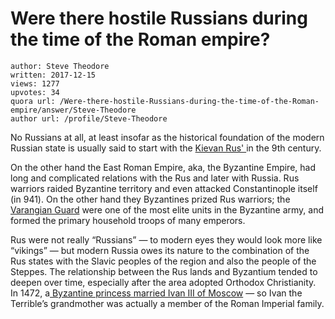 # Were there hostile Russians during the time of the Roman empire?

	author: Steve Theodore
	written: 2017-12-15
	views: 1277
	upvotes: 34
	quora url: /Were-there-hostile-Russians-during-the-time-of-the-Roman-empire/answer/Steve-Theodore
	author url: /profile/Steve-Theodore


No Russians at all, at least insofar as the historical foundation of the modern Russian state is usually said to start with the [Kievan Rus' ](https://en.wikipedia.org/wiki/Kievan_Rus%27)in the 9th century.

On the other hand the East Roman Empire, aka, the Byzantine Empire, had long and complicated relations with the Rus and later with Russia. Rus warriors raided Byzantine territory and even attacked Constantinople itself (in 941). On the other hand they Byzantines prized Rus warriors; the [Varangian Guard](https://en.wikipedia.org/wiki/Varangian_Guard) were one of the most elite units in the Byzantine army, and formed the primary household troops of many emperors.

Rus were not really “Russians” — to modern eyes they would look more like “vikings” — but modern Russia owes its nature to the combination of the Rus states with the Slavic peoples of the region and also the people of the Steppes. The relationship between the Rus lands and Byzantium tended to deepen over time, especially after the area adopted Orthodox Christianity. In 1472, a[ Byzantine princess married Ivan III of Moscow](https://en.wikipedia.org/wiki/Sophia_Palaiologina) — so Ivan the Terrible’s grandmother was actually a member of the Roman Imperial family.

